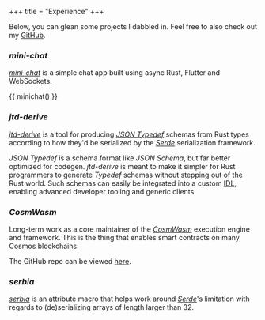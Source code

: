 +++
title = "Experience"
+++

Below, you can glean some projects I dabbled in. Feel free to also check out my
[GitHub](https://github.com/uint).

### _mini-chat_

[_mini-chat_](https://github.com/uint/mini-chat) is a simple chat app built
using async Rust, Flutter and WebSockets.

{{ minichat() }}

### _jtd-derive_

[_jtd-derive_](https://github.com/uint/jtd-derive) is a tool for producing
[_JSON Typedef_](https://jsontypedef.com/) schemas from Rust types according to
how they'd be serialized by the [_Serde_](https://github.com/serde-rs/serde)
serialization framework.

_JSON Typedef_ is a schema format like _JSON Schema_, but far better optimized
for codegen. _jtd-derive_ is meant to make it simpler for Rust programmers to
generate _Typedef_ schemas without stepping out of the Rust world. Such schemas
can easily be integrated into a custom [IDL](https://en.wikipedia.org/wiki/IDL),
enabling advanced developer tooling and generic clients.

### _CosmWasm_

Long-term work as a core maintainer of the [_CosmWasm_](https://cosmwasm.com/)
execution engine and framework. This is the thing that enables smart contracts
on many Cosmos blockchains.

The GitHub repo can be viewed [here](https://github.com/CosmWasm/cosmwasm).

### _serbia_

[_serbia_](https://github.com/uint/serbia) is an attribute macro that helps work
around [_Serde_](https://github.com/serde-rs/serde)'s limitation with regards to
(de)serializing arrays of length larger than 32.

